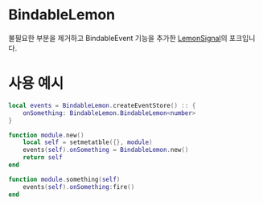 # BindableLemon
불필요한 부분을 제거하고 BindableEvent 기능을 추가한 [LemonSignal](https://github.com/Data-Oriented-House/LemonSignal)의 포크입니다.

# 사용 예시
```lua
local events = BindableLemon.createEventStore() :: {
	onSomething: BindableLemon.BindableLemon<number>
}

function module.new()
	local self = setmetatble({}, module)
	events(self).onSomething = BindableLemon.new()
	return self
end

function module.something(self)
	events(self).onSomething:fire()
end
```
